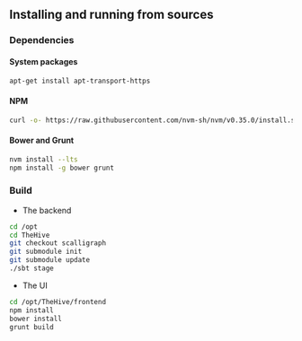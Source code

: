 ## Installing and running from sources

### Dependencies

#### System packages

```bash
apt-get install apt-transport-https
```

#### NPM

```bash
curl -o- https://raw.githubusercontent.com/nvm-sh/nvm/v0.35.0/install.sh | bash
```

#### Bower and Grunt

```bash
nvm install --lts
npm install -g bower grunt
```

### Build

- The backend

```bash
cd /opt
cd TheHive
git checkout scalligraph
git submodule init
git submodule update
./sbt stage
```

- The UI

```bash
cd /opt/TheHive/frontend
npm install
bower install
grunt build
```
